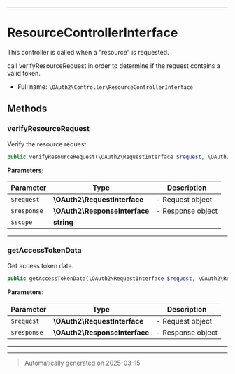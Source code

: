 ***

# ResourceControllerInterface

This controller is called when a "resource" is requested.

call verifyResourceRequest in order to determine if the request
contains a valid token.

* Full name: `\OAuth2\Controller\ResourceControllerInterface`



## Methods


### verifyResourceRequest

Verify the resource request

```php
public verifyResourceRequest(\OAuth2\RequestInterface $request, \OAuth2\ResponseInterface $response, string $scope = null): mixed
```








**Parameters:**

| Parameter | Type | Description |
|-----------|------|-------------|
| `$request` | **\OAuth2\RequestInterface** | - Request object |
| `$response` | **\OAuth2\ResponseInterface** | - Response object |
| `$scope` | **string** |  |





***

### getAccessTokenData

Get access token data.

```php
public getAccessTokenData(\OAuth2\RequestInterface $request, \OAuth2\ResponseInterface $response): mixed
```








**Parameters:**

| Parameter | Type | Description |
|-----------|------|-------------|
| `$request` | **\OAuth2\RequestInterface** | - Request object |
| `$response` | **\OAuth2\ResponseInterface** | - Response object |





***


***
> Automatically generated on 2025-03-15
